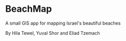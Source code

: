 # BeachMap

A small GIS app for mapping Israel's beautiful beaches

By Hila Tewel, Yuval Shor and Eliad Tzemach
